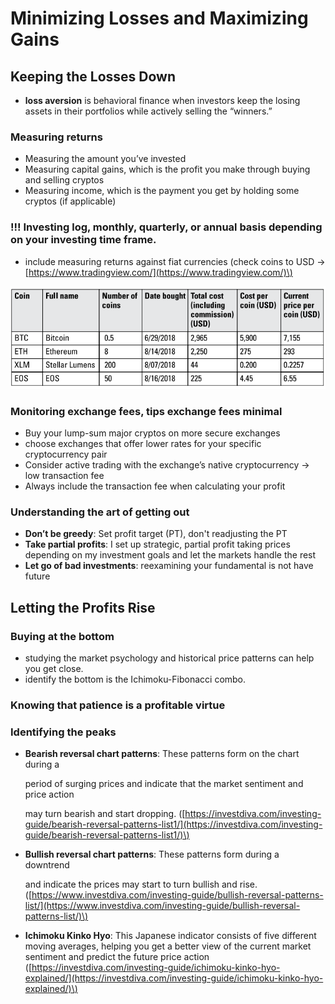 # Minimizing Losses and Maximizing Gains

## Keeping the Losses Down

* **loss aversion** is behavioral finance when investors keep the losing assets in their portfolios while actively selling the “winners.”

### Measuring returns

* Measuring the amount you’ve invested
* Measuring capital gains, which is the profit you make through buying and selling cryptos
* Measuring income, which is the payment you get by holding some cryptos \(if applicable\)

### !!! Investing log, monthly, quarterly, or annual basis depending on your investing time frame.

* include measuring returns against fiat currencies \(check coins to USD -&gt; [https://www.tradingview.com/](https://www.tradingview.com/)\)

![](.gitbook/assets/image%20%288%29.png)

### Monitoring exchange fees, tips exchange fees minimal

* Buy your lump-sum major cryptos on more secure exchanges
* choose exchanges that offer lower rates for your specific cryptocurrency pair
* Consider active trading with the exchange’s native cryptocurrency -&gt; low transaction fee
* Always include the transaction fee when calculating your profit

### Understanding the art of getting out

* **Don’t be greedy**: Set profit target \(PT\), don't readjusting the PT
* **Take partial profits**: I set up strategic, partial profit taking prices depending on my investment goals and let the markets handle the rest
* **Let go of bad investments**: reexamining your fundamental is not have future

## Letting the Profits Rise

### Buying at the bottom

* studying the market psychology and historical price patterns can help you get close.
* identify the bottom is the Ichimoku-Fibonacci combo.

### Knowing that patience is a profitable virtue

### Identifying the peaks

* **Bearish reversal chart patterns**: These patterns form on the chart during a

  period of surging prices and indicate that the market sentiment and price action

  may turn bearish and start dropping. \([https://investdiva.com/investing-guide/bearish-reversal-patterns-list1/](https://investdiva.com/investing-guide/bearish-reversal-patterns-list1/)\)

* **Bullish reversal chart patterns**: These patterns form during a downtrend

  and indicate the prices may start to turn bullish and rise. \([https://www.investdiva.com/investing-guide/bullish-reversal-patterns-list/](https://www.investdiva.com/investing-guide/bullish-reversal-patterns-list/)\)

* **Ichimoku Kinko Hyo**: This Japanese indicator consists of five different moving averages, helping you get a better view of the current market sentiment and predict the future price action \([https://investdiva.com/investing-guide/ichimoku-kinko-hyo-explained/](https://investdiva.com/investing-guide/ichimoku-kinko-hyo-explained/)\)

